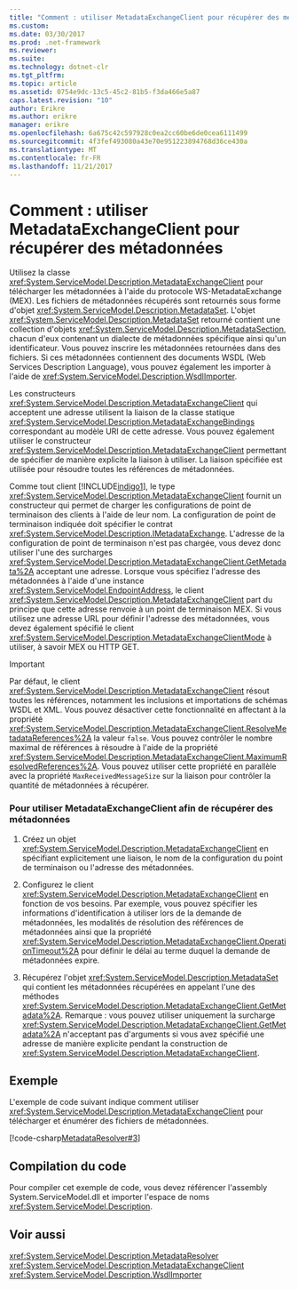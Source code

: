 ```yaml
---
title: "Comment : utiliser MetadataExchangeClient pour récupérer des métadonnées"
ms.custom: 
ms.date: 03/30/2017
ms.prod: .net-framework
ms.reviewer: 
ms.suite: 
ms.technology: dotnet-clr
ms.tgt_pltfrm: 
ms.topic: article
ms.assetid: 0754e9dc-13c5-45c2-81b5-f3da466e5a87
caps.latest.revision: "10"
author: Erikre
ms.author: erikre
manager: erikre
ms.openlocfilehash: 6a675c42c597928c0ea2cc60be6de0cea6111499
ms.sourcegitcommit: 4f3fef493080a43e70e951223894768d36ce430a
ms.translationtype: MT
ms.contentlocale: fr-FR
ms.lasthandoff: 11/21/2017
---
```

# <a name="how-to-use-metadataexchangeclient-to-retrieve-metadata"></a>Comment : utiliser MetadataExchangeClient pour récupérer des métadonnées
Utilisez la classe <xref:System.ServiceModel.Description.MetadataExchangeClient> pour télécharger les métadonnées à l'aide du protocole WS-MetadataExchange (MEX). Les fichiers de métadonnées récupérés sont retournés sous forme d'objet <xref:System.ServiceModel.Description.MetadataSet>. L'objet <xref:System.ServiceModel.Description.MetadataSet> retourné contient une collection d'objets <xref:System.ServiceModel.Description.MetadataSection>, chacun d'eux contenant un dialecte de métadonnées spécifique ainsi qu'un identificateur. Vous pouvez inscrire les métadonnées retournées dans des fichiers. Si ces métadonnées contiennent des documents WSDL (Web Services Description Language), vous pouvez également les importer à l'aide de <xref:System.ServiceModel.Description.WsdlImporter>.  
  
 Les constructeurs <xref:System.ServiceModel.Description.MetadataExchangeClient> qui acceptent une adresse utilisent la liaison de la classe statique <xref:System.ServiceModel.Description.MetadataExchangeBindings> correspondant au modèle URI de cette adresse. Vous pouvez également utiliser le constructeur <xref:System.ServiceModel.Description.MetadataExchangeClient> permettant de spécifier de manière explicite la liaison à utiliser. La liaison spécifiée est utilisée pour résoudre toutes les références de métadonnées.  
  
 Comme tout client [!INCLUDE[indigo1](../../../../includes/indigo1-md.md)], le type <xref:System.ServiceModel.Description.MetadataExchangeClient> fournit un constructeur qui permet de charger les configurations de point de terminaison des clients à l'aide de leur nom. La configuration de point de terminaison indiquée doit spécifier le contrat <xref:System.ServiceModel.Description.IMetadataExchange>. L'adresse de la configuration de point de terminaison n'est pas chargée, vous devez donc utiliser l'une des surcharges <xref:System.ServiceModel.Description.MetadataExchangeClient.GetMetadata%2A> acceptant une adresse. Lorsque vous spécifiez l'adresse des métadonnées à l'aide d'une instance <xref:System.ServiceModel.EndpointAddress>, le client <xref:System.ServiceModel.Description.MetadataExchangeClient> part du principe que cette adresse renvoie à un point de terminaison MEX. Si vous utilisez une adresse URL pour définir l'adresse des métadonnées, vous devez également spécifié le client <xref:System.ServiceModel.Description.MetadataExchangeClientMode> à utiliser, à savoir MEX ou HTTP GET.  
  
> [!IMPORTANT]
>  Par défaut, le client <xref:System.ServiceModel.Description.MetadataExchangeClient> résout toutes les références, notamment les inclusions et importations de schémas WSDL et XML. Vous pouvez désactiver cette fonctionnalité en affectant à la propriété <xref:System.ServiceModel.Description.MetadataExchangeClient.ResolveMetadataReferences%2A> la valeur `false`. Vous pouvez contrôler le nombre maximal de références à résoudre à l'aide de la propriété <xref:System.ServiceModel.Description.MetadataExchangeClient.MaximumResolvedReferences%2A>. Vous pouvez utiliser cette propriété en parallèle avec la propriété `MaxReceivedMessageSize` sur la liaison pour contrôler la quantité de métadonnées à récupérer.  
  
### <a name="to-use-metadataexchangeclient-to-obtain-metadata"></a>Pour utiliser MetadataExchangeClient afin de récupérer des métadonnées  
  
1.  Créez un objet <xref:System.ServiceModel.Description.MetadataExchangeClient> en spécifiant explicitement une liaison, le nom de la configuration du point de terminaison ou l'adresse des métadonnées.  
  
2.  Configurez le client <xref:System.ServiceModel.Description.MetadataExchangeClient> en fonction de vos besoins. Par exemple, vous pouvez spécifier les informations d'identification à utiliser lors de la demande de métadonnées, les modalités de résolution des références de métadonnées ainsi que la propriété <xref:System.ServiceModel.Description.MetadataExchangeClient.OperationTimeout%2A> pour définir le délai au terme duquel la demande de métadonnées expire.  
  
3.  Récupérez l'objet <xref:System.ServiceModel.Description.MetadataSet> qui contient les métadonnées récupérées en appelant l'une des méthodes <xref:System.ServiceModel.Description.MetadataExchangeClient.GetMetadata%2A>. Remarque : vous pouvez utiliser uniquement la surcharge <xref:System.ServiceModel.Description.MetadataExchangeClient.GetMetadata%2A> n'acceptant pas d'arguments si vous avez spécifié une adresse de manière explicite pendant la construction de <xref:System.ServiceModel.Description.MetadataExchangeClient>.  
  
## <a name="example"></a>Exemple  
 L'exemple de code suivant indique comment utiliser <xref:System.ServiceModel.Description.MetadataExchangeClient> pour télécharger et énumérer des fichiers de métadonnées.  

 [!code-csharp[MetadataResolver#3](../../../../samples/snippets/csharp/VS_Snippets_CFX/metadataresolver/cs/client.cs#3)]  

## <a name="compiling-the-code"></a>Compilation du code  
 Pour compiler cet exemple de code, vous devez référencer l'assembly System.ServiceModel.dll et importer l'espace de noms <xref:System.ServiceModel.Description>.  
  
## <a name="see-also"></a>Voir aussi  
 <xref:System.ServiceModel.Description.MetadataResolver>  
 <xref:System.ServiceModel.Description.MetadataExchangeClient>  
 <xref:System.ServiceModel.Description.WsdlImporter>
